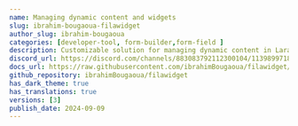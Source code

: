```yaml
---
name: Managing dynamic content and widgets
slug: ibrahim-bougaoua-filawidget
author_slug: ibrahim-bougaoua
categories: [developer-tool, form-builder,form-field ]
description: Customizable solution for managing dynamic content in Laravel projects using FilamentPHP.
discord_url: https://discord.com/channels/883083792112300104/1139899718588174438
docs_url: https://raw.githubusercontent.com/ibrahimBougaoua/filawidget/main/README.md
github_repository: ibrahimBougaoua/filawidget
has_dark_theme: true
has_translations: true
versions: [3]
publish_date: 2024-09-09
---
```

